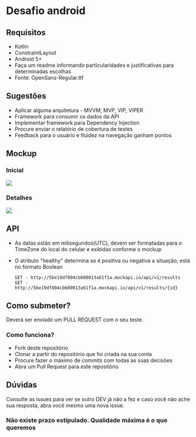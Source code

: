 Desafio android
====

## Requisitos

- Kotlin
- ConstraintLayout
- Android 5+
- Faça um readme informando particularidades e justificativas para determinadas escolhas
- Fonte: OpenSans-Regular.ttf

## Sugestões

- Aplicar alguma arquitetura - MVVM, MVP, VIP, VIPER
- Framework para consumir os dados da API
- Implementar framework para Dependency Injection
- Procure enviar o relatório de cobertura de testes
- Feedback para o usuário e fluidez na navegação ganham pontos

## Mockup

### Inicial

![](https://raw.githubusercontent.com/grupofleury/android-desafio/master/heroscreen.png)

### Detalhes

![](https://raw.githubusercontent.com/grupofleury/android-desafio/master/details.png)

## API

- As datas estão em milisegundos(UTC), devem ser formatadas para o TimeZone do local do celular e exibidas conforme o mockup
- O atributo "healthy" determina se é positiva ou negativa a situação, está no formato Boolean

      GET - http://5be19df804cb600013a61f1a.mockapi.io/api/v1/results
      GET - http://5be19df804cb600013a61f1a.mockapi.io/api/v1/results/{id}

## Como submeter?

Deverá ser enviado um PULL REQUEST com o seu teste.

### Como funciona?

- Fork deste repositório
- Clonar a partir do repositório que foi criada na sua conta
- Procure fazer o máximo de commits com todas as suas decisões
- Abra um Pull Request para este repositório

## Dúvidas

Consulte as issues para ver se outro DEV já não a fez e caso você não ache sua resposta, abra você mesmo uma nova issue.

### Não existe prazo estipulado. Qualidade máxima é o que queremos
